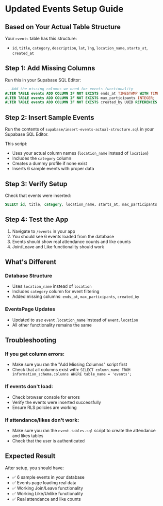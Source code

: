 # Updated Events Setup Guide
## Based on Your Actual Table Structure

Your `events` table has this structure:
- `id`, `title`, `category`, `description`, `lat`, `lng`, `location_name`, `starts_at`, `created_at`

## Step 1: Add Missing Columns

Run this in your Supabase SQL Editor:

```sql
-- Add the missing columns we need for events functionality
ALTER TABLE events ADD COLUMN IF NOT EXISTS ends_at TIMESTAMP WITH TIME ZONE;
ALTER TABLE events ADD COLUMN IF NOT EXISTS max_participants INTEGER;
ALTER TABLE events ADD COLUMN IF NOT EXISTS created_by UUID REFERENCES profiles(id) ON DELETE CASCADE;
```

## Step 2: Insert Sample Events

Run the contents of `supabase/insert-events-actual-structure.sql` in your Supabase SQL Editor.

This script:
- Uses your actual column names (`location_name` instead of `location`)
- Includes the `category` column
- Creates a dummy profile if none exist
- Inserts 6 sample events with proper data

## Step 3: Verify Setup

Check that events were inserted:

```sql
SELECT id, title, category, location_name, starts_at, max_participants FROM events ORDER BY starts_at;
```

## Step 4: Test the App

1. Navigate to `/events` in your app
2. You should see 6 events loaded from the database
3. Events should show real attendance counts and like counts
4. Join/Leave and Like functionality should work

## What's Different

### Database Structure
- Uses `location_name` instead of `location`
- Includes `category` column for event filtering
- Added missing columns: `ends_at`, `max_participants`, `created_by`

### EventsPage Updates
- Updated to use `event.location_name` instead of `event.location`
- All other functionality remains the same

## Troubleshooting

### If you get column errors:
- Make sure you ran the "Add Missing Columns" script first
- Check that all columns exist with: `SELECT column_name FROM information_schema.columns WHERE table_name = 'events';`

### If events don't load:
- Check browser console for errors
- Verify the events were inserted successfully
- Ensure RLS policies are working

### If attendance/likes don't work:
- Make sure you ran the `event-tables.sql` script to create the attendance and likes tables
- Check that the user is authenticated

## Expected Result

After setup, you should have:
- ✅ 6 sample events in your database
- ✅ Events page loading real data
- ✅ Working Join/Leave functionality
- ✅ Working Like/Unlike functionality
- ✅ Real attendance and like counts
